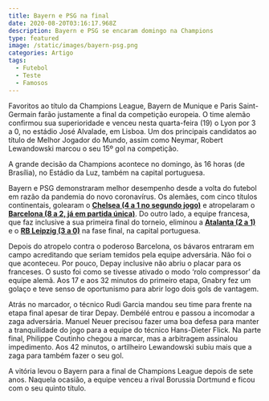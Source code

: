 ```yaml
---
title: Bayern e PSG na final
date: 2020-08-20T03:16:17.968Z
description: Bayern e PSG se encaram domingo na Champions
type: featured
image: /static/images/bayern-psg.png
categories: Artigo
tags:
  - Futebol
  - Teste
  - Famosos
---
```

Favoritos ao título da Champions League, Bayern de Munique e Paris Saint-Germain farão justamente a final da competição europeia. O time alemão confirmou sua superioridade e venceu nesta quarta-feira (19) o Lyon por 3 a 0, no estádio José Alvalade, em Lisboa. Um dos principais candidatos ao título de Melhor Jogador do Mundo, assim como Neymar, Robert Lewandowski marcou o seu 15º gol na competição.

A grande decisão da Champions acontece no domingo, às 16 horas (de Brasília), no Estádio da Luz, também na capital portuguesa.

Bayern e PSG demonstraram melhor desempenho desde a volta do futebol em razão da pandemia do novo coronavírus. Os alemães, com cinco títulos continentais, golearam o **[Chelsea (4 a 1 no segundo jogo)](https://esportes.r7.com/lance/futebol/bayern-goleia-o-chelsea-novamente-e-esta-nas-quartas-da-champions-08082020)** e atropelaram o **[Barcelona (8 a 2, já em partida única)](https://esportes.r7.com/futebol/bayern-humilha-barcelona-e-avanca-a-semifinal-da-champions-league-14082020)**. Do outro lado, a equipe francesa, que faz inclusive a sua primeira final do torneio, eliminou a **[Atalanta (2 a 1)](https://esportes.r7.com/futebol/bayern-humilha-barcelona-e-avanca-a-semifinal-da-champions-league-14082020)** e o **[RB Leipzig (3 a 0)](https://esportes.r7.com/futebol/neymar-nao-marca-mas-poe-psg-em-inedita-final-de-champions-league-18082020)** na fase final, na capital portuguesa.

Depois do atropelo contra o poderoso Barcelona, os bávaros entraram em campo acreditando que seriam temidos pela equipe adversária. Não foi o que aconteceu. Por pouco, Depay inclusive não abriu o placar para os franceses. O susto foi como se tivesse ativado o modo ‘rolo compressor’ da equipe alemã. Aos 17 e aos 32 minutos do primeiro etapa, Gnabry fez um golaço e teve senso de oportunismo para abrir logo dois gols de vantagem.

Atrás no marcador, o técnico Rudi Garcia mandou seu time para frente na etapa final apesar de tirar Depay. Dembélé entrou e passou a incomodar a zaga adversária. Manuel Neuer precisou fazer uma boa defesa para manter a tranquilidade do jogo para a equipe do técnico Hans-Dieter Flick. Na parte final, Philippe Coutinho chegou a marcar, mas a arbitragem assinalou impedimento. Aos 42 minutos, o artilheiro Lewandowski subiu mais que a zaga para também fazer o seu gol.

A vitória levou o Bayern para a final de Champions League depois de sete anos. Naquela ocasião, a equipe venceu a rival Borussia Dortmund e ficou com o seu quinto título.